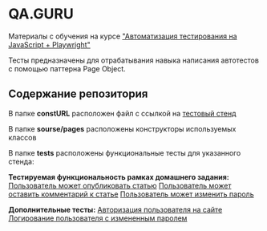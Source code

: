 # QA.GURU
Материалы с обучения на курсе ["Автоматизация тестирования на JavaScript + Playwright"](https://qa.guru/playwright_js)

Тесты предназначены для отрабатывания навыка написания автотестов с помощью паттерна Page Object.

## Содержание репозитория

В папке **constURL** расположен файл с ссылкой на [тестовый стенд](https://realworld.qa.guru/) 

В папке **sourse/pages** расположены конструкторы используемых классов

В папке **tests** расположены функциональные тесты для указанного стенда:

**Тестируемая функциональность рамках домашнего задания:**
[Пользователь может опубликовать статью](tests/createArticle.spec.js)
[Пользователь может оставить комментарий к статье](tests/addCommets.spec.js)
[Пользователь может изменить пароль](tests/changePassword.spec.js)

**Дополнительные тесты:**
[Авторизация пользователя на сайте](tests/hekpTests/authUser.spec.js)
[Логирование пользователя с измененным паролем](tests/hekpTests/authUser.spec.js)